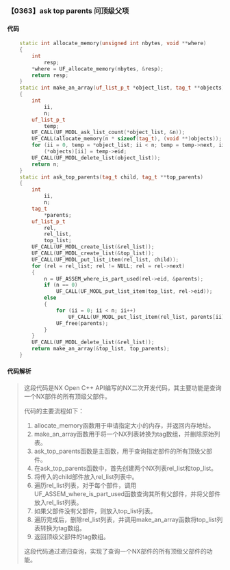 ### 【0363】ask top parents 问顶级父项

#### 代码

```cpp
    static int allocate_memory(unsigned int nbytes, void **where)  
    {  
        int  
            resp;  
        *where = UF_allocate_memory(nbytes, &resp);  
        return resp;  
    }  
    static int make_an_array(uf_list_p_t *object_list, tag_t **objects)  
    {  
        int  
            ii,  
            n;  
        uf_list_p_t  
            temp;  
        UF_CALL(UF_MODL_ask_list_count(*object_list, &n));  
        UF_CALL(allocate_memory(n * sizeof(tag_t), (void **)objects));  
        for (ii = 0, temp = *object_list; ii < n; temp = temp->next, ii++)  
            (*objects)[ii] = temp->eid;  
        UF_CALL(UF_MODL_delete_list(object_list));  
        return n;  
    }  
    static int ask_top_parents(tag_t child, tag_t **top_parents)  
    {  
        int  
            ii,  
            n;  
        tag_t  
            *parents;  
        uf_list_p_t  
            rel,  
            rel_list,  
            top_list;  
        UF_CALL(UF_MODL_create_list(&rel_list));  
        UF_CALL(UF_MODL_create_list(&top_list));  
        UF_CALL(UF_MODL_put_list_item(rel_list, child));  
        for (rel = rel_list; rel != NULL; rel = rel->next)  
        {  
            n = UF_ASSEM_where_is_part_used(rel->eid, &parents);  
            if (n == 0)  
                UF_CALL(UF_MODL_put_list_item(top_list, rel->eid));  
            else  
            {  
                for (ii = 0; ii < n; ii++)  
                    UF_CALL(UF_MODL_put_list_item(rel_list, parents[ii]));  
                UF_free(parents);  
            }  
        }  
        UF_CALL(UF_MODL_delete_list(&rel_list));  
        return make_an_array(&top_list, top_parents);  
    }

```

#### 代码解析

> 这段代码是NX Open C++ API编写的NX二次开发代码，其主要功能是查询一个NX部件的所有顶级父部件。
>
> 代码的主要流程如下：
>
> 1. allocate_memory函数用于申请指定大小的内存，并返回内存地址。
> 2. make_an_array函数用于将一个NX列表转换为tag数组，并删除原始列表。
> 3. ask_top_parents函数是主函数，用于查询指定部件的所有顶级父部件。
> 4. 在ask_top_parents函数中，首先创建两个NX列表rel_list和top_list。
> 5. 将传入的child部件放入rel_list列表中。
> 6. 遍历rel_list列表，对于每个部件，调用UF_ASSEM_where_is_part_used函数查询其所有父部件，并将父部件放入rel_list列表。
> 7. 如果父部件没有父部件，则放入top_list列表。
> 8. 遍历完成后，删除rel_list列表，并调用make_an_array函数将top_list列表转换为tag数组。
> 9. 返回顶级父部件的tag数组。
>
> 这段代码通过递归查询，实现了查询一个NX部件的所有顶级父部件的功能。
>
